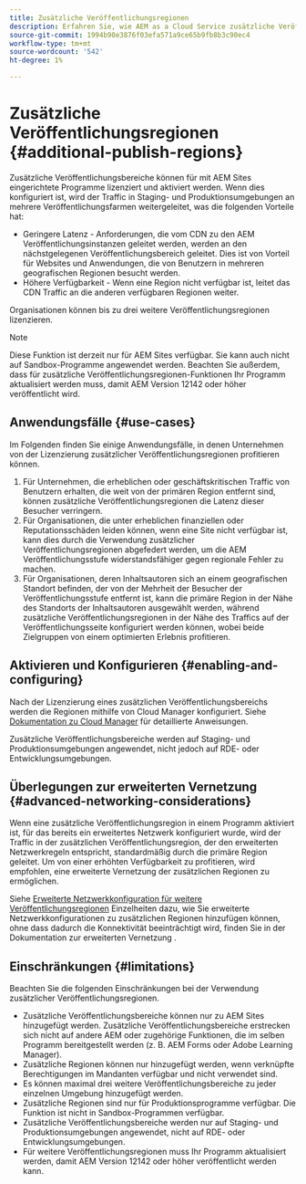 ```yaml
---
title: Zusätzliche Veröffentlichungsregionen
description: Erfahren Sie, wie AEM as a Cloud Service zusätzliche Veröffentlichungsbereiche unterstützt, um die Verfügbarkeit zu erhöhen und die Latenz zu reduzieren.
source-git-commit: 1994b90e3876f03efa571a9ce65b9fb8b3c90ec4
workflow-type: tm+mt
source-wordcount: '542'
ht-degree: 1%

---
```



# Zusätzliche Veröffentlichungsregionen {#additional-publish-regions}

Zusätzliche Veröffentlichungsbereiche können für mit AEM Sites eingerichtete Programme lizenziert und aktiviert werden. Wenn dies konfiguriert ist, wird der Traffic in Staging- und Produktionsumgebungen an mehrere Veröffentlichungsfarmen weitergeleitet, was die folgenden Vorteile hat:

* Geringere Latenz - Anforderungen, die vom CDN zu den AEM Veröffentlichungsinstanzen geleitet werden, werden an den nächstgelegenen Veröffentlichungsbereich geleitet. Dies ist von Vorteil für Websites und Anwendungen, die von Benutzern in mehreren geografischen Regionen besucht werden.
* Höhere Verfügbarkeit - Wenn eine Region nicht verfügbar ist, leitet das CDN Traffic an die anderen verfügbaren Regionen weiter.

Organisationen können bis zu drei weitere Veröffentlichungsregionen lizenzieren.

>[!NOTE]
>
>Diese Funktion ist derzeit nur für AEM Sites verfügbar. Sie kann auch nicht auf Sandbox-Programme angewendet werden. Beachten Sie außerdem, dass für zusätzliche Veröffentlichungsregionen-Funktionen Ihr Programm aktualisiert werden muss, damit AEM Version 12142 oder höher veröffentlicht wird.

## Anwendungsfälle {#use-cases}

Im Folgenden finden Sie einige Anwendungsfälle, in denen Unternehmen von der Lizenzierung zusätzlicher Veröffentlichungsregionen profitieren können.

1. Für Unternehmen, die erheblichen oder geschäftskritischen Traffic von Benutzern erhalten, die weit von der primären Region entfernt sind, können zusätzliche Veröffentlichungsregionen die Latenz dieser Besucher verringern.
1. Für Organisationen, die unter erheblichen finanziellen oder Reputationsschäden leiden können, wenn eine Site nicht verfügbar ist, kann dies durch die Verwendung zusätzlicher Veröffentlichungsregionen abgefedert werden, um die AEM Veröffentlichungsstufe widerstandsfähiger gegen regionale Fehler zu machen.
1. Für Organisationen, deren Inhaltsautoren sich an einem geografischen Standort befinden, der von der Mehrheit der Besucher der Veröffentlichungsstufe entfernt ist, kann die primäre Region in der Nähe des Standorts der Inhaltsautoren ausgewählt werden, während zusätzliche Veröffentlichungsregionen in der Nähe des Traffics auf der Veröffentlichungsseite konfiguriert werden können, wobei beide Zielgruppen von einem optimierten Erlebnis profitieren.

## Aktivieren und Konfigurieren {#enabling-and-configuring}

Nach der Lizenzierung eines zusätzlichen Veröffentlichungsbereichs werden die Regionen mithilfe von Cloud Manager konfiguriert. Siehe [Dokumentation zu Cloud Manager](/help/implementing/cloud-manager/manage-environments.md#multiple-regions) für detaillierte Anweisungen.

Zusätzliche Veröffentlichungsbereiche werden auf Staging- und Produktionsumgebungen angewendet, nicht jedoch auf RDE- oder Entwicklungsumgebungen.

## Überlegungen zur erweiterten Vernetzung {#advanced-networking-considerations}

Wenn eine zusätzliche Veröffentlichungsregion in einem Programm aktiviert ist, für das bereits ein erweitertes Netzwerk konfiguriert wurde, wird der Traffic in der zusätzlichen Veröffentlichungsregion, der den erweiterten Netzwerkregeln entspricht, standardmäßig durch die primäre Region geleitet. Um von einer erhöhten Verfügbarkeit zu profitieren, wird empfohlen, eine erweiterte Vernetzung der zusätzlichen Regionen zu ermöglichen.

Siehe [Erweiterte Netzwerkkonfiguration für weitere Veröffentlichungsregionen](/help/security/configuring-advanced-networking.md#advanced-networking-configuration-for-additional-publish-regions) Einzelheiten dazu, wie Sie erweiterte Netzwerkkonfigurationen zu zusätzlichen Regionen hinzufügen können, ohne dass dadurch die Konnektivität beeinträchtigt wird, finden Sie in der Dokumentation zur erweiterten Vernetzung .

## Einschränkungen {#limitations}

Beachten Sie die folgenden Einschränkungen bei der Verwendung zusätzlicher Veröffentlichungsregionen.

* Zusätzliche Veröffentlichungsbereiche können nur zu AEM Sites hinzugefügt werden. Zusätzliche Veröffentlichungsbereiche erstrecken sich nicht auf andere AEM oder zugehörige Funktionen, die im selben Programm bereitgestellt werden (z. B. AEM Forms oder Adobe Learning Manager).
* Zusätzliche Regionen können nur hinzugefügt werden, wenn verknüpfte Berechtigungen im Mandanten verfügbar und nicht verwendet sind.
* Es können maximal drei weitere Veröffentlichungsbereiche zu jeder einzelnen Umgebung hinzugefügt werden.
* Zusätzliche Regionen sind nur für Produktionsprogramme verfügbar. Die Funktion ist nicht in Sandbox-Programmen verfügbar.
* Zusätzliche Veröffentlichungsbereiche werden nur auf Staging- und Produktionsumgebungen angewendet, nicht auf RDE- oder Entwicklungsumgebungen.
* Für weitere Veröffentlichungsregionen muss Ihr Programm aktualisiert werden, damit AEM Version 12142 oder höher veröffentlicht werden kann.
